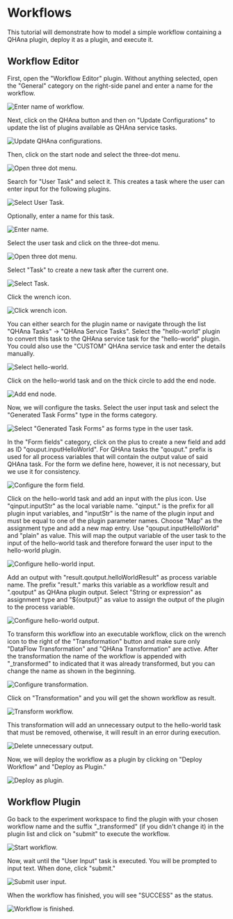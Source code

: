 # Workflows

This tutorial will demonstrate how to model a simple workflow containing a QHAna plugin, deploy it as a plugin, and execute it.

## Workflow Editor

First, open the "Workflow Editor" plugin. Without anything selected, open the "General" category on the right-side panel and enter a name for the workflow. 

![Enter name of workflow.](images/workflow-editor/workflow_name.png)

Next, click on the QHAna button and then on "Update Configurations" to update the list of plugins available as QHAna service tasks.

![Update QHAna configurations.](images/workflow-editor/update_qhana.png)

Then, click on the start node and select the three-dot menu.

![Open three dot menu.](images/workflow-editor/add_user_task1.png)

Search for "User Task" and select it. This creates a task where the user can enter input for the following plugins.

![Select User Task.](images/workflow-editor/add_user_task2.png)

Optionally, enter a name for this task.

![Enter name.](images/workflow-editor/name_user_task.png)

Select the user task and click on the three-dot menu.

![Open three dot menu.](images/workflow-editor/add_qhana_task1.png)

Select "Task" to create a new task after the current one.

![Select Task.](images/workflow-editor/add_qhana_task2.png)

Click the wrench icon.

![Click wrench icon.](images/workflow-editor/add_qhana_task3.png)

You can either search for the plugin name or navigate through the list "QHAna Tasks" -> "QHAna Service Tasks".
Select the "hello-world" plugin to convert this task to the QHAna service task for the "hello-world" plugin.
You could also use the "CUSTOM" QHAna service task and enter the details manually.

![Select hello-world.](images/workflow-editor/add_qhana_task4.png)

Click on the hello-world task and on the thick circle to add the end node.

![Add end node.](images/workflow-editor/add_end_node.png)

Now, we will configure the tasks. Select the user input task and select the "Generated Task Forms" type in the forms category.

![Select "Generated Task Forms" as forms type in the user task.](images/workflow-editor/select_forms_type.png)

In the "Form fields" category, click on the plus to create a new field and add as ID "qouput.inputHelloWorld".
For QHAna tasks the "qouput." prefix is used for all process variables that will contain the output value of said QHAna task.
For the form we define here, however, it is not necessary, but we use it for consistency.

![Configure the form field.](images/workflow-editor/configure_form_field.png)

Click on the hello-world task and add an input with the plus icon. Use "qinput.inputStr" as the local variable name. "qinput." is the prefix for all plugin input variables, and "inputStr" is the name of the plugin input and must be equal to one of the plugin parameter names. Choose "Map" as the assignment type and add a new map entry. Use "qouput.inputHelloWorld" and "plain" as value. This will map the output variable of the user task to the input of the hello-world task and therefore forward the user input to the hello-world plugin.

![Configure hello-world input.](images/workflow-editor/configure_hello_world_input.png)

Add an output with "result.qoutput.helloWorldResult" as process variable name. The prefix "result." marks this variable as a workflow result and ".qoutput" as QHAna plugin output. Select "String or expression" as assignment type and "${output}" as value to assign the output of the plugin to the process variable.

![Configure hello-world output.](images/workflow-editor/configure_hello_world_output.png)

To transform this workflow into an executable workflow, click on the wrench icon to the right of the "Transformation" button and make sure only "DataFlow Transformation" and "QHAna Transformation" are active.
After the transformation the name of the workflow is appended with "_transformed" to indicated that it was already transformed, but you can change the name as shown in the beginning.

![Configure transformation.](images/workflow-editor/configure_transformation.png)

Click on "Transformation" and you will get the shown workflow as result.

![Transform workflow.](images/workflow-editor/transform.png)

This transformation will add an unnecessary output to the hello-world task that must be removed, otherwise, it will result in an error during execution.

![Delete unnecessary output.](images/workflow-editor/delete_output.png)

Now, we will deploy the workflow as a plugin by clicking on "Deploy Workflow" and "Deploy as Plugin."

![Deploy as plugin.](images/workflow-editor/deploy_as_plugin.png)

## Workflow Plugin

Go back to the experiment workspace to find the plugin with your chosen workflow name and the suffix "_transformed" (if you didn't change it) in the plugin list and click on "submit" to execute the workflow.

![Start workflow.](images/workflow-editor/start_workflow.png)

Now, wait until the "User Input" task is executed. You will be prompted to input text. When done, click "submit."

![Submit user input.](images/workflow-editor/submit_user_input.png)

When the workflow has finished, you will see "SUCCESS" as the status.

![Workflow is finished.](images/workflow-editor/workflow_finished.png)
